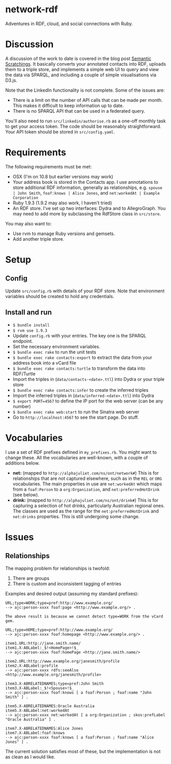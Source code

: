 # network-rdf

Adventures in RDF, cloud, and social connections with Ruby.

# Discussion

A discussion of the work to date is covered in the blog post [Semantic Scratchings][blog1]. It basically converts your annotated contacts into RDF, uploads them to a triple store, and implements a simple web UI to query and view the data via SPARQL, and including a couple of simple visualisations via D3.js.

Note that the LinkedIn functionality is not complete. Some of the issues are:

* There is a limit on the number of API calls that can be made per month. This makes it difficult to keep information up to date.
* There is no SPARQL API that can be used in a federated query. 

You'll also need to run `src/linkedin/authorise.rb` as a one-off monthly task to get your access token. The code should be reasonably straightforward. Your API token should be stored in `src/config.yaml`.

[blog1]: http://alphajuliet.posterous.com/semantic-scratchings

# Requirements

The following requirements must be met:

* OSX (I'm on 10.8 but earlier versions may work) 
* Your address book is stored in the Contacts app. I use annotations to store additional RDF information, generally as relationships, e.g. `spouse | John Smith`, `foaf:knows | Alice Jones`, and `net:workedAt | Example Corporation`
* Ruby 1.9.3 (1.9.2 may also work, I haven't tried)
* An RDF store. I've set up two interfaces: Dydra and to AllegroGraph. You may
  need to add more by subclassing the RdfStore class in `src/store`.

You may also want to:

* Use rvm to manage Ruby versions and gemsets.
* Add another triple store.

# Setup

## Config

Update `src/config.rb` with details of your RDF store. Note that environment
variables should be created to hold any credentials.

## Install and run

* `$ bundle install`
* `$ rvm use 1.9.3`
* Update `config.rb` with your entries. The key one is the SPARQL endpoint.
* Set the necessary environment variables.
* `$ bundle exec rake` to run the unit tests
* `$ bundle exec rake contacts:export` to extract the data from your address book into a vCard file
* `$ bundle exec rake contacts:turtle` to transform the data into RDF/Turtle 
* Import the triples in (`data/contacts-<date>.ttl`) into Dydra or your triple store
* `$ bundle exec rake contacts:infer` to create the inferred triples
* Import the inferred triples in (`data/inferred-<date>.ttl`) into Dydra
* `$ export PORT=4567` to define the IP port for the web server (can be any number)
* `$ bundle exec rake web:start` to run the Sinatra web server
* Go to `http://localhost:4567` to see the start page. Do stuff.

# Vocabularies

I use a set of RDF prefixes defined in `my_prefixes.rb`. You might want to change these. All the vocabularies are well-known, with a couple of additions below.

* __net:__ (mapped to `http://alphajuliet.com/ns/ont/network#`) This is for relationships that are not captured elsewhere, such as in the `REL` or `ORG` vocabularies. The main properties in use are `net:workedAt` which maps from a `foaf:Person` to a `org:Organization`, and `net:preferredHotDrink` (see below).
* __drink:__ (mapped to `http://alphajuliet.com/ns/ont/drink#`) This is for capturing a selection of hot drinks, particularly Australian regional ones. The classes are used as the range for the `net:preferredHotDrink` and `net:drinks` properties. This is still undergoing some change.

# Issues

## Relationships

The mapping problem for relationships is twofold:

1. There are groups
2. There is custom and inconsistent tagging of entries

Examples and desired output (assuming my standard prefixes):

	URL;type=WORK;type=pref:http://www.example.org/
	--> ajc:person-xxxx foaf:page <http://www.example.org/> .

	The above result is because we cannot detect type=WORK from the vCard gem.
	
	URL;type=HOME;type=pref:http://www.example.org/
	--> ajc:person-xxxx foaf:homepage <http://www.example.org/> .

	item1.URL:http://jane.smith.name/
	item1.X-ABLabel:_$!<HomePage>!$_
	--> ajc:person-xxxx foaf:homePage <http://jane.smith.name/>
	
	item2.URL:http://www.example.org/janesmith/profile
	item2.X-ABLabel:profile
	--> ajc:person-xxxx rdfs:seeAlso <http://www.example.org/janesmith/profile>

	item3.X-ABRELATEDNAMES;type=pref:John Smith
	item3.X-ABLabel:_$!<Spouse>!$_
	--> ajc:person-xxxx foaf:knows [ a foaf:Person ; foaf:name "John Smith" ] .
	
	item5.X-ABRELATEDNAMES:Oracle Australia
	item5.X-ABLabel:net:workedAt
	--> ajc:person-xxxx net:workedAt [ a org:Organization ; skos:prefLabel "Oracle Australia" ] .
	
	item7.X-ABRELATEDNAMES:Alice Jones
	item7.X-ABLabel:foaf:knows
	--> ajc:person-xxxx foaf:knows [ a foaf:Person ; foaf:name "Alice Jones" ] .

The current solution satisfies most of these, but the implementation is not as clean as I would like.
